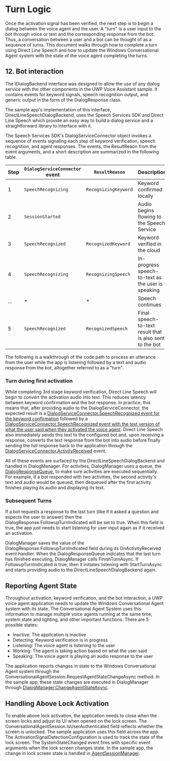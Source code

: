 # Turn Logic

Once the activation signal has been verified, the next step is to begin a dialog between the voice agent and the user. A "turn" is a user input to the bot through voice or text and the corresponding response from the bot. Thus, a conversation between a user and a bot can be thought of as a sequence of turns. This document walks through how to complete a turn using Direct Line Speech and how to update the Windows Conversational Agent system with the state of the voice agent completing the turns.

## 12. Bot interaction
The IDialogBackend interface was designed to allow the use of any dialog service with the other components in the UWP Voice Assistant sample. It contains events for keyword signals, speech recognition output, and generic output in the form of the DialogResponse class. 

The sample app's implementation of this interface, DirectLineSpeechDialogBackend, uses the Speech Services SDK and Direct Line Speech which provide an easy way to build a dialog service and a straightforward library to interface with it.

The Speech Services SDK's DialogServiceConnector object invokes a sequence of events signaling each step of keyword verification, speech recognition, and agent responses. The events, the ResultReaon from the event arguments, and a short description are summarized in the following table.

| Step | `DialogServiceConnector` event | `ResultReason` | Description |
|---|---|---|---|
| 1 | `SpeechRecognizing` | `RecognizingKeyword` | Keyword confirmed locally |
| 2 | `SessionStarted` | | Audio begins flowing to the Speech Service
| 3 | `SpeechRecognized` | `RecognizedKeyword` | Keyword verified in the cloud |
| 4 | `SpeechRecognizing` | `RecognizingSpeech` | In-progress speech-to-text as the user is speaking |
| ... | * | * | Speech continues |
| 5 | `SpeechRecognized` | `RecognizedSpeech` | Final speech-to-text result that is also sent to the bot |

The following is a walkthrough of the code path to process an utterance from the user while the app is listening followed by a text and audio response from the bot, altogether referred to as a "turn".

### Turn during first activation
While completing 3rd stage keyword verification, Direct Line Speech will begin to convert the activation audio into text. This reduces latency between keyword confirmation and the bot response. In practice, this means that, after providing audio to the DialogServiceConnector, the expected result is a [DialogServiceConnector.SpeechRecognized event for the keyword confirmation](https://github.com/Azure-Samples/Cognitive-Services-Voice-Assistant/blob/master/clients/csharp-uwp/UWPVoiceAssistantSample/DirectLineSpeechDialogBackend.cs#L127) followed by a [DialogServiceConnector.SpeechRecognized event with the text version of what the user said when they activated the voice agent](https://github.com/Azure-Samples/Cognitive-Services-Voice-Assistant/blob/master/clients/csharp-uwp/UWPVoiceAssistantSample/DirectLineSpeechDialogBackend.cs#L131). Direct Line Speech also immediately sends this text to the configured bot and, upon receiving a response, converts the text response from the bot into audio before finally sending the full response back to the application through the [DialogServiceConnector.ActivityReceived](https://github.com/Azure-Samples/Cognitive-Services-Voice-Assistant/blob/master/clients/csharp-uwp/UWPVoiceAssistantSample/DirectLineSpeechDialogBackend.cs#L148) event.

All of these events are surfaced by the DirectLineSpeechDialogBackend and handled in DialogManager. For activities, DialogManager uses a queue, the [DialogResponseQueue](https://github.com/Azure-Samples/Cognitive-Services-Voice-Assistant/blob/master/clients/csharp-uwp/UWPVoiceAssistantSample/DialogResponseQueue.cs), to make sure activities are executed sequentially. For example, if a bot responded with two activities, the second activity's text and audio would be queued, then dequeued after the first activity finishes playing its audio and displaying its text.

### Subsequent Turns
If a bot requests a response to the last turn (like if it asked a question and expects the user to answer) then the DialogResponse.FollowupTurnIndicated will be set to true. When this field is true, the app just needs to start listening for user input again as if it received an activation. 

DialogManager saves the value of the DialogResponse.FollowupTurnIndicated field during its OnActivityReceived event handler. When the DialogResponseQueue indicates that the last turn has finished executing, DialogManager calls FinishTurnAsync. If FollowupTurnIndicated is true, then it initiates listening with StartTurnAsync and starts providing audio to the DirectLineSpeechDialogBackend again.

## Reporting Agent State
Throughout activation, keyword verification, and the bot interaction, a UWP voice agent application needs to update the Windows Conversational Agent system with its state. The Conversational Agent System uses this information to manage multiple voice agents running at the same time, system state and lighting, and other important functions. There are 5 possible states:
- Inactive: The application is inactive
- Detecting: Keyword verification is in progress
- Listening: The voice agent is listening to the user
- Working: The agent is taking action based on what the user said
- Speaking: The voice agent is playing an audio response to the user

The application reports changes in state to the Windows Conversational Agent system through the ConversationalAgentSession.RequestAgentStateChangeAsync method. In the sample app, these state changes are executed in DialogManager through [DialogManager.ChangeAgentStateAsync](https://github.com/Azure-Samples/Cognitive-Services-Voice-Assistant/blob/master/clients/csharp-uwp/UWPVoiceAssistantSample/DialogManager.cs#L358).

## Handling Above Lock Activation
To enable above lock activation, the application needs to close when the screen locks and adjust its UI when opened on the lock screen. The ConversationalAgentSession.IsUserAuthenticated field reflects whether the screen is unlocked. The sample application uses this field across the app. The ActivationSignalDetectionConfiguration is used to track the state of the lock screen. The SystemStateChanged event fires with specific event arguments when the lock screen changes state. In the sample app, the change in lock screen state is handled in [AgentSessionManager](https://github.com/Azure-Samples/Cognitive-Services-Voice-Assistant/blob/master/clients/csharp-uwp/UWPVoiceAssistantSample/AgentSessionManager.cs#L48).